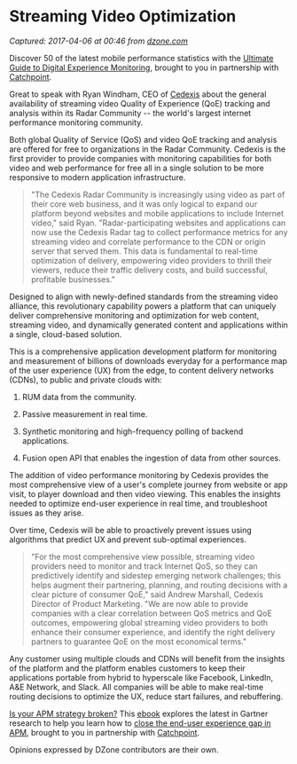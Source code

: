 # Streaming Video Optimization

_Captured: 2017-04-06 at 00:46 from [dzone.com](https://dzone.com/articles/streaming-video-optimization?utm_content=52137668&utm_medium=social&utm_source=twitter)_

Discover 50 of the latest mobile performance statistics with the [Ultimate Guide to Digital Experience Monitoring](https://dzone.com/go?i=180148&u=http%3A%2F%2Fpages.catchpoint.com%2FDigital-Experience-Monitoring-Ebook.html%3FLSD%3DREF-DZONE), brought to you in partnership with [Catchpoint](https://dzone.com/go?i=180148&u=http%3A%2F%2Fpages.catchpoint.com%2FDigital-Experience-Monitoring-Ebook.html%3FLSD%3DREF-DZONE).

Great to speak with Ryan Windham, CEO of [Cedexis](http://www.cedexis.com) about the general availability of streaming video Quality of Experience (QoE) tracking and analysis within its Radar Community -- the world's largest internet performance monitoring community.

Both global Quality of Service (QoS) and video QoE tracking and analysis are offered for free to organizations in the Radar Community. Cedexis is the first provider to provide companies with monitoring capabilities for both video and web performance for free all in a single solution to be more responsive to modern application infrastructure.

> "The Cedexis Radar Community is increasingly using video as part of their core web business, and it was only logical to expand our platform beyond websites and mobile applications to include Internet video," said Ryan. "Radar-participating websites and applications can now use the Cedexis Radar tag to collect performance metrics for any streaming video and correlate performance to the CDN or origin server that served them. This data is fundamental to real-time optimization of delivery, empowering video providers to thrill their viewers, reduce their traffic delivery costs, and build successful, profitable businesses."

Designed to align with newly-defined standards from the streaming video alliance, this revolutionary capability powers a platform that can uniquely deliver comprehensive monitoring and optimization for web content, streaming video, and dynamically generated content and applications within a single, cloud-based solution.

This is a comprehensive application development platform for monitoring and measurement of billions of downloads everyday for a performance map of the user experience (UX) from the edge, to content delivery networks (CDNs), to public and private clouds with:

  1. RUM data from the community.

  2. Passive measurement in real time.

  3. Synthetic monitoring and high-frequency polling of backend applications.

  4. Fusion open API that enables the ingestion of data from other sources.

The addition of video performance monitoring by Cedexis provides the most comprehensive view of a user's complete journey from website or app visit, to player download and then video viewing. This enables the insights needed to optimize end-user experience in real time, and troubleshoot issues as they arise.

Over time, Cedexis will be able to proactively prevent issues using algorithms that predict UX and prevent sub-optimal experiences.

> "For the most comprehensive view possible, streaming video providers need to monitor and track Internet QoS, so they can predictively identify and sidestep emerging network challenges; this helps augment their partnering, planning, and routing decisions with a clear picture of consumer QoE," said Andrew Marshall, Cedexis Director of Product Marketing. "We are now able to provide companies with a clear correlation between QoS metrics and QoE outcomes, empowering global streaming video providers to both enhance their consumer experience, and identify the right delivery partners to guarantee QoE on the most economical terms."

Any customer using multiple clouds and CDNs will benefit from the insights of the platform and the platform enables customers to keep their applications portable from hybrid to hyperscale like Facebook, LinkedIn, A&E Network, and Slack. All companies will be able to make real-time routing decisions to optimize the UX, reduce start failures, and rebuffering.

[Is your APM strategy broken?](https://dzone.com/go?i=180149&u=http%3A%2F%2Fpages.catchpoint.com%2FGartner.html%3FLSD%3DREF-DZONE) This [ebook](https://dzone.com/go?i=180149&u=http%3A%2F%2Fpages.catchpoint.com%2FGartner.html%3FLSD%3DREF-DZONE) explores the latest in Gartner research to help you learn how to [close the end-user experience gap in APM](https://dzone.com/go?i=180149&u=http%3A%2F%2Fpages.catchpoint.com%2FGartner.html%3FLSD%3DREF-DZONE), brought to you in partnership with [Catchpoint](https://dzone.com/go?i=180149&u=http%3A%2F%2Fpages.catchpoint.com%2FGartner.html%3FLSD%3DREF-DZONE).

Opinions expressed by DZone contributors are their own.
